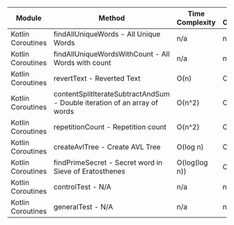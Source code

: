 | Module | Method | Time Complexity | Space Complexity | Repetitions | Measured Duration | Machine |
|---|---|---|---|---|---|---|
| Kotlin Coroutines | findAllUniqueWords - All Unique Words | n/a | n/a | 10000 | 2880 | Prototype |
| Kotlin Coroutines | findAllUniqueWordsWithCount - All Words with count | n/a | n/a | 10000 | 1938 | Prototype |
| Kotlin Coroutines | revertText - Reverted Text | O(n) | O(1) | 10000 | 535 | Prototype |
| Kotlin Coroutines | contentSplitIterateSubtractAndSum - Double iteration of an array of words | O(n^2) | O(1) | 10000 | 2469 | Prototype |
| Kotlin Coroutines | repetitionCount - Repetition count | O(n^2) | O(1) | 10000 | 2258 | Prototype |
| Kotlin Coroutines | createAvlTree - Create AVL Tree | O(log n) | O(n) | 10000 | 1312 | Prototype |
| Kotlin Coroutines | findPrimeSecret - Secret word in Sieve of Eratosthenes | O(log(log n)) | O(n) | 10000 | 579 | Prototype |
| Kotlin Coroutines | controlTest - N/A | n/a | n/a | 10000 | 584 | Prototype |
| Kotlin Coroutines | generalTest - N/A | n/a | n/a | 10000 | 168 | Prototype |
